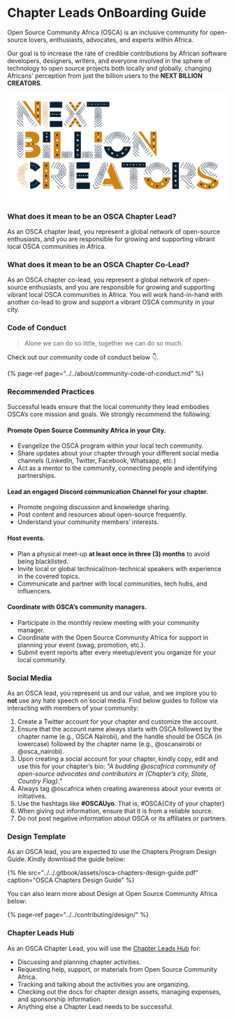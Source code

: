 # Chapter Leads OnBoarding Guide

Open Source Community Africa \(OSCA\) is an inclusive community for open-source lovers, enthusiasts, advocates, and experts within Africa.

Our goal is to increase the rate of credible contributions by African software developers, designers, writers, and everyone involved in the sphere of technology to open source projects both locally and globally, changing Africans' perception from just the billion users to the **NEXT BILLION CREATORS**.

![](../../.gitbook/assets/nxtbc.png)

### What does it mean to be an OSCA Chapter Lead? 

As an OSCA chapter lead, you represent a global network of open-source enthusiasts, and you are responsible for growing and supporting vibrant local OSCA communities in Africa.

### What does it mean to be an OSCA Chapter Co-Lead? 

As an OSCA chapter co-lead, you represent a global network of open-source enthusiasts, and you are responsible for growing and supporting vibrant local OSCA communities in Africa. You will work hand-in-hand with another co-lead to grow and support a vibrant OSCA community in your city.

### Code of Conduct

> Alone we can do so little, together we can do so much.

Check out our community code of conduct below 👇. 

{% page-ref page="../../about/community-code-of-conduct.md" %}

### Recommended Practices

Successful leads ensure that the local community they lead embodies OSCA’s core mission and goals. We strongly recommend the following:

#### Promote Open Source Community Africa in your City.

* Evangelize the OSCA program within your local tech community.
* Share updates about your chapter through your different social media channels \(LinkedIn, Twitter, Facebook, Whatsapp, etc.\)
* Act as a mentor to the community, connecting people and identifying partnerships.

#### Lead an engaged Discord communication Channel for your chapter.

* Promote ongoing discussion and knowledge sharing.
* Post content and resources about open-source frequently.
* Understand your community members’ interests.

#### Host events.

* Plan a physical meet-up **at least once in three \(3\) months** to avoid being blacklisted. 
* Invite local or global technical/non-technical speakers with experience in the covered topics.
* Communicate and partner with local communities, tech hubs, and influencers.

#### Coordinate with OSCA’s community managers.

* Participate in the monthly review meeting with your community manager.
* Coordinate with the Open Source Community Africa for support in planning your event \(swag, promotion, etc.\). 
* Submit event reports after every meetup/event you organize for your local community.

### Social Media

As an OSCA lead, you represent us and our value, and we implore you to **not** use any hate speech on social media. Find below guides to follow via interacting with members of your community:

1. Create a Twitter account for your chapter and customize the account.
2. Ensure that the account name always starts with OSCA followed by the chapter name \(e.g., OSCA Nairobi\), and the handle should be OSCA \(in lowercase\) followed by the chapter name \(e.g., @oscanairobi or @osca\_nairobi\).
3. Upon creating a social account for your chapter, kindly copy, edit and use this for your chapter’s bio: _"A budding @oscafrica community of open-source advocates and contributors in {Chapter’s city, State, Country Flag}."_
4. Always tag @oscafrica when creating awareness about your events or initiatives.
5. Use the hashtags like **\#OSCAUyo**. That is, \#OSCA{City of your chapter}
6. When giving out information, ensure that it is from a reliable source.
7. Do not post negative information about OSCA or its affiliates or partners.

### Design Template

As an OSCA lead, you are expected to use the Chapters Program Design Guide. Kindly download the guide below:

{% file src="../../.gitbook/assets/osca-chapters-design-guide.pdf" caption="OSCA Chapters Design Guide" %}

You can also learn more about Design at Open Source Community Africa below:

{% page-ref page="../../contributing/design/" %}

### Chapter Leads Hub

As an OSCA Chapter Lead, you will use the [Chapter Leads Hub](https://github.com/oscafrica/chapter-leads-hub) for:

* Discussing and planning chapter activities.
* Requesting help, support, or materials from Open Source Community Africa. 
* Tracking and talking about the activities you are organizing.
* Checking out the docs for chapter design assets, managing expenses, and sponsorship information.
* Anything else a Chapter Lead needs to be successful.

###  

